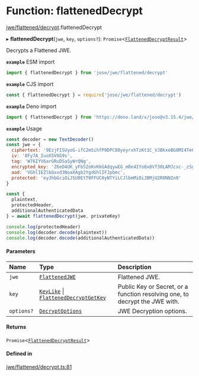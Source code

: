 # Function: flattenedDecrypt

[jwe/flattened/decrypt](../modules/jwe_flattened_decrypt.md).flattenedDecrypt

▸ **flattenedDecrypt**(`jwe`, `key`, `options?`): `Promise`<[`FlattenedDecryptResult`](../interfaces/types.FlattenedDecryptResult.md)\>

Decrypts a Flattened JWE.

**`example`** ESM import
```js
import { flattenedDecrypt } from 'jose/jwe/flattened/decrypt'
```

**`example`** CJS import
```js
const { flattenedDecrypt } = require('jose/jwe/flattened/decrypt')
```

**`example`** Deno import
```js
import { flattenedDecrypt } from 'https://deno.land/x/jose@v3.15.4/jwe/flattened/decrypt.ts'
```

**`example`** Usage
```js
const decoder = new TextDecoder()
const jwe = {
  ciphertext: '9EzjFISUyoG-ifC2mSihfP0DPC80yeyrxhTzKt1C_VJBkxeBG0MI4Te61Pk45RAGubUvBpU9jm4',
  iv: '8Fy7A_IuoX5VXG9s',
  tag: 'W76IYV6arGRuDSaSyWrQNg',
  encrypted_key: 'Z6eD4UK_yFb5ZoKvKkGAdqywEG_m0e4IYo0x8Vf30LAMJcsc-_zSgIeiF82teZyYi2YYduHKoqImk7MRnoPZOlEs0Q5BNK1OgBmSOhCE8DFyqh9Zh48TCTP6lmBQ52naqoUJFMtHzu-0LwZH26hxos0GP3Dt19O379MJB837TdKKa87skq0zHaVLAquRHOBF77GI54Bc7O49d8aOrSu1VEFGMThlW2caspPRiTSePDMDPq7_WGk50izRhB3Asl9wmP9wEeaTrkJKRnQj5ips1SAZ1hDBsqEQKKukxP1HtdcopHV5_qgwU8Hjm5EwSLMluMQuiE6hwlkXGOujZLVizA',
  aad: 'VGhlIEZlbGxvd3NoaXAgb2YgdGhlIFJpbmc',
  protected: 'eyJhbGciOiJSU0EtT0FFUC0yNTYiLCJlbmMiOiJBMjU2R0NNIn0'
}

const {
  plaintext,
  protectedHeader,
  additionalAuthenticatedData
} = await flattenedDecrypt(jwe, privateKey)

console.log(protectedHeader)
console.log(decoder.decode(plaintext))
console.log(decoder.decode(additionalAuthenticatedData))
```

#### Parameters

| Name | Type | Description |
| :------ | :------ | :------ |
| `jwe` | [`FlattenedJWE`](../interfaces/types.FlattenedJWE.md) | Flattened JWE. |
| `key` | [`KeyLike`](../types/types.KeyLike.md) \| [`FlattenedDecryptGetKey`](../interfaces/jwe_flattened_decrypt.FlattenedDecryptGetKey.md) | Public Key or Secret, or a function resolving one, to decrypt the JWE with. |
| `options?` | [`DecryptOptions`](../interfaces/types.DecryptOptions.md) | JWE Decryption options. |

#### Returns

`Promise`<[`FlattenedDecryptResult`](../interfaces/types.FlattenedDecryptResult.md)\>

#### Defined in

[jwe/flattened/decrypt.ts:81](https://github.com/panva/jose/blob/v3.15.4/src/jwe/flattened/decrypt.ts#L81)
